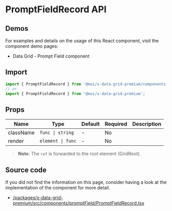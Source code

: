 # PromptFieldRecord API

## Demos

For examples and details on the usage of this React component, visit the component demo pages:

- Data Grid - Prompt Field component

## Import

```jsx
import { PromptFieldRecord } from '@mui/x-data-grid-premium/components';
// or
import { PromptFieldRecord } from '@mui/x-data-grid-premium';
```

## Props

| Name | Type | Default | Required | Description |
|------|------|---------|----------|-------------|
| className | `func \| string` | - | No |  |
| render | `element \| func` | - | No |  |

> **Note**: The `ref` is forwarded to the root element (GridRoot).

## Source code

If you did not find the information on this page, consider having a look at the implementation of the component for more detail.

- [/packages/x-data-grid-premium/src/components/promptField/PromptFieldRecord.tsx](https://github.com/mui/material-ui/tree/HEAD/packages/x-data-grid-premium/src/components/promptField/PromptFieldRecord.tsx)
